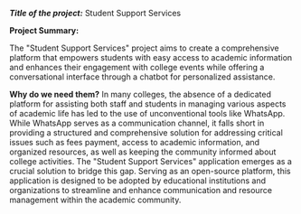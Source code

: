 ***Title of the project:*** Student Support Services

**Project Summary:**

The "Student Support Services" project aims to create a comprehensive platform 
that empowers students with easy access to academic information and enhances 
their engagement with college events while offering a conversational interface 
through a chatbot for personalized assistance.

**Why do we need them?** In many colleges, the absence of a dedicated platform 
for assisting both staff and students in managing various aspects of academic life 
has led to the use of unconventional tools like WhatsApp. While WhatsApp 
serves as a communication channel, it falls short in providing a structured and 
comprehensive solution for addressing critical issues such as fees payment, 
access to academic information, and organized resources, as well as keeping the 
community informed about college activities.
The "Student Support Services" application emerges as a crucial solution to 
bridge this gap. Serving as an open-source platform, this application is designed 
to be adopted by educational institutions and organizations to streamline and 
enhance communication and resource management within the academic 
community.

